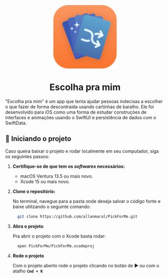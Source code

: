 <p align="center">
    <img alt="Logo Escolha pra mim!" src=".github/img/icon.svg" width="200" />
</p>
<h1 align="center">
    Escolha pra mim
</h1>

"Escolha pra mim" é um app que tenta ajudar pessoas indecisas a escolher o que fazer de forma descontraída usando cartinhas de baralho. Ele foi desenvolvido para iOS como uma forma de estudar construções de interfaces e animações usando o SwiftUI e persistência de dados com o SwiftData.

## 🚀 Iniciando o projeto

Caso queira baixar o projeto e rodar localmente em seu computador, siga os seguintes passos:

1. **Certifique-se de que tem os _softwares_ necessários:**

    * macOS Ventura 13.5 ou mais novo.
    * Xcode 15 ou mais novo.


1. **Clone o repositório:**

   No terminal, navegue para a pasta onde deseja salvar o código fonte e baixe utilizando o seguinte comando:

    ```sh
      git clone https://github.com/allanmaral/PickForMe.git
    ```

1. **Abra o projeto**

   Pra abrir o projeto com o Xcode basta rodar:

   ```sh
     open PickForMe/PickForMe.xcodeproj
   ```

1. **Rode o projeto**
  
   Com o projeto aberto rode o projeto clicando no botão de ▶️ ou com o atalho **`Cmd + R`**

